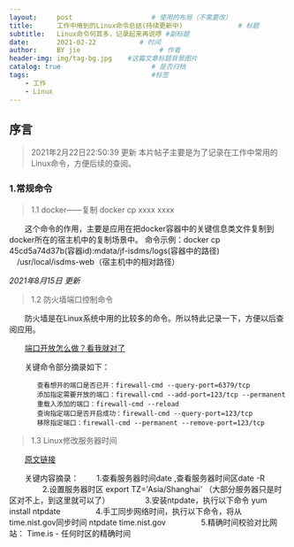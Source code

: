 ```yaml
---
layout:     post                    # 使用的布局（不需要改）
title:      工作中用到的Linux命令总结(持续更新中)              # 标题 
subtitle:   Linux命令何其多，记录起来再说啰 #副标题
date:       2021-02-22           # 时间
author:     BY jie                    # 作者
header-img: img/tag-bg.jpg    #这篇文章标题背景图片
catalog: true                       # 是否归档
tags:                               #标签
    - 工作
    - Linux
---
```

## 序言
>2021年2月22日22:50:39 更新
本片帖子主要是为了记录在工作中常用的Linux命令，方便后续的查阅。

### 1.常规命令
>1.1 docker——复制 docker cp xxxx xxxx

&emsp;&emsp;这个命令的作用，主要是应用在把docker容器中的关键信息类文件复制到docker所在的宿主机中的复制场景中。
命令示例：docker cp 45cd5a74d37b(容器id):mdata/jf-isdms/logs(容器中的路径)      &emsp;/usr/local/isdms-web（宿主机中的相对路径）

*2021年8月15日 更新*

>1.2 防火墙端口控制命令

　　防火墙是在Linux系统中用的比较多的命令。所以特此记录一下，方便以后查阅应用。

　　[端口开放怎么做？看我就对了](https://blog.csdn.net/laidanlove250/article/details/97667113)
  	
　　关键命令部分摘录如下：　　
``` stylus
       查看想开的端口是否已开：firewall-cmd --query-port=6379/tcp
       添加指定需要开放的端口：firewall-cmd --add-port=123/tcp --permanent
       重载入添加的端口：firewall-cmd --reload
       查询指定端口是否开启成功：firewall-cmd --query-port=123/tcp
       移除指定端口：firewall-cmd --permanent --remove-port=123/tcp
```
>1.3 Linux修改服务器时间

　　[原文链接](https://blog.csdn.net/bellychip/article/details/106841049)

　　关键内容摘录：
　　1.查看服务器时间date ,查看服务器时间区date -R 
　　
　　2.设置服务器时区 export TZ='Asia/Shanghai' （大部分服务器只是时区对不上，到这里就可以了）
　　
　　3.安装ntpdate，执行以下命令 yum install ntpdate 
　　
　　4.手工同步网络时间，执行以下命令，将从time.nist.gov同步时间 ntpdate time.nist.gov 
　　
　　5.精确时间校验对比网站： Time.is - 任何时区的精确时间 
　　
  
　







